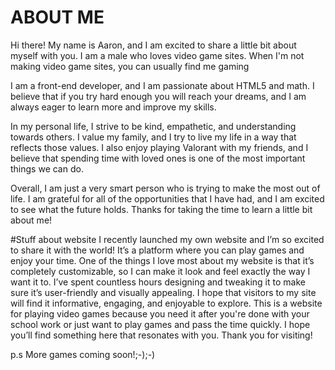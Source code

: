 # ABOUT ME
Hi there! My name is Aaron, and I am excited to share a little bit about myself with you. I am a male who loves video game sites. When I'm not making video game sites, you can usually find me gaming

I am a front-end developer, and I am passionate about HTML5 and math. I believe that if you try hard enough you will reach your dreams, and I am always eager to learn more and improve my skills.

In my personal life, I strive to be kind, empathetic, and understanding towards others. I value my family, and I try to live my life in a way that reflects those values. I also enjoy playing Valorant with my friends, and I believe that spending time with loved ones is one of the most important things we can do.

Overall, I am just a very smart person who is trying to make the most out of life. I am grateful for all of the opportunities that I have had, and I am excited to see what the future holds. Thanks for taking the time to learn a little bit about me!

#Stuff about website
I recently launched my own website and I’m so excited to share it with the world! It’s a platform where you can play games and enjoy your time. One of the things I love most about my website is that it’s completely customizable, so I can make it look and feel exactly the way I want it to. I’ve spent countless hours designing and tweaking it to make sure it’s user-friendly and visually appealing. I hope that visitors to my site will find it informative, engaging, and enjoyable to explore. This is a website for playing video games because you need it after you're done with your school work or just want to play games and pass the time quickly. I hope you’ll find something here that resonates with you. Thank you for visiting!

p.s More games coming soon!;-);-)

